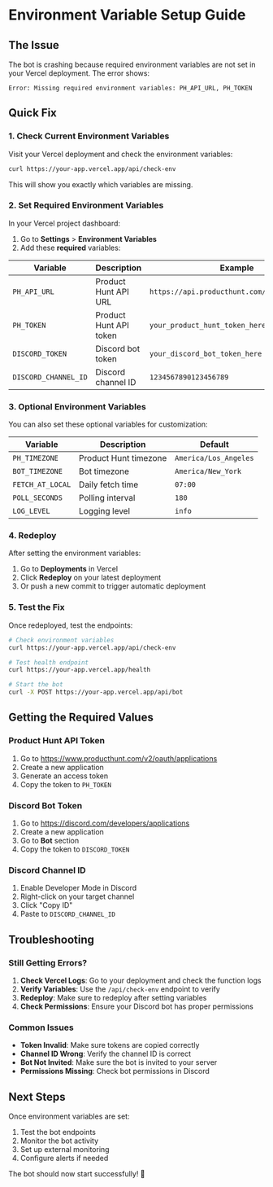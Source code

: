 # Environment Variable Setup Guide

## The Issue

The bot is crashing because required environment variables are not set in your Vercel deployment. The error shows:

```
Error: Missing required environment variables: PH_API_URL, PH_TOKEN
```

## Quick Fix

### 1. Check Current Environment Variables

Visit your Vercel deployment and check the environment variables:

```bash
curl https://your-app.vercel.app/api/check-env
```

This will show you exactly which variables are missing.

### 2. Set Required Environment Variables

In your Vercel project dashboard:

1. Go to **Settings** > **Environment Variables**
2. Add these **required** variables:

| Variable | Description | Example |
|----------|-------------|---------|
| `PH_API_URL` | Product Hunt API URL | `https://api.producthunt.com/v2/api/graphql` |
| `PH_TOKEN` | Product Hunt API token | `your_product_hunt_token_here` |
| `DISCORD_TOKEN` | Discord bot token | `your_discord_bot_token_here` |
| `DISCORD_CHANNEL_ID` | Discord channel ID | `1234567890123456789` |

### 3. Optional Environment Variables

You can also set these optional variables for customization:

| Variable | Description | Default |
|----------|-------------|---------|
| `PH_TIMEZONE` | Product Hunt timezone | `America/Los_Angeles` |
| `BOT_TIMEZONE` | Bot timezone | `America/New_York` |
| `FETCH_AT_LOCAL` | Daily fetch time | `07:00` |
| `POLL_SECONDS` | Polling interval | `180` |
| `LOG_LEVEL` | Logging level | `info` |

### 4. Redeploy

After setting the environment variables:

1. Go to **Deployments** in Vercel
2. Click **Redeploy** on your latest deployment
3. Or push a new commit to trigger automatic deployment

### 5. Test the Fix

Once redeployed, test the endpoints:

```bash
# Check environment variables
curl https://your-app.vercel.app/api/check-env

# Test health endpoint
curl https://your-app.vercel.app/health

# Start the bot
curl -X POST https://your-app.vercel.app/api/bot
```

## Getting the Required Values

### Product Hunt API Token

1. Go to https://www.producthunt.com/v2/oauth/applications
2. Create a new application
3. Generate an access token
4. Copy the token to `PH_TOKEN`

### Discord Bot Token

1. Go to https://discord.com/developers/applications
2. Create a new application
3. Go to **Bot** section
4. Copy the token to `DISCORD_TOKEN`

### Discord Channel ID

1. Enable Developer Mode in Discord
2. Right-click on your target channel
3. Click "Copy ID"
4. Paste to `DISCORD_CHANNEL_ID`

## Troubleshooting

### Still Getting Errors?

1. **Check Vercel Logs**: Go to your deployment and check the function logs
2. **Verify Variables**: Use the `/api/check-env` endpoint to verify
3. **Redeploy**: Make sure to redeploy after setting variables
4. **Check Permissions**: Ensure your Discord bot has proper permissions

### Common Issues

- **Token Invalid**: Make sure tokens are copied correctly
- **Channel ID Wrong**: Verify the channel ID is correct
- **Bot Not Invited**: Make sure the bot is invited to your server
- **Permissions Missing**: Check bot permissions in Discord

## Next Steps

Once environment variables are set:

1. Test the bot endpoints
2. Monitor the bot activity
3. Set up external monitoring
4. Configure alerts if needed

The bot should now start successfully! 🚀
